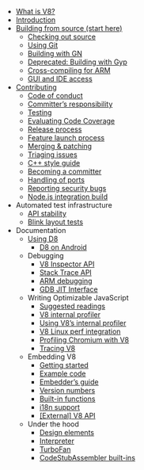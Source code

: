 * [What is V8?](Home)
* [Introduction](Introduction)
* [Building from source (start here)](Building-from-Source)
   * [Checking out source](Checking-out-source)
   * [Using Git](Using-Git)
   * [Building with GN](Building-with-GN)
   * [Deprecated: Building with Gyp](Building-with-Gyp)
   * [Cross-compiling for ARM](Cross-compiling-for-ARM)
   * [GUI and IDE access](GUI-and-IDE-access)
* [Contributing](Contributing)
   * [Code of conduct](Code-of-conduct)
   * [Committer’s responsibility](Committer's-responsibility)
   * [Testing](Testing)
   * [Evaluating Code Coverage](Evaluating-Code-Coverage)
   * [Release process](Release-Process)
   * [Feature launch process](Feature-Launch-Process)
   * [Merging & patching](Merging-&-Patching)
   * [Triaging issues](Triaging-issues)
   * [C++ style guide](Cpp-style-guide)
   * [Becoming a committer](Becoming-a-committer)
   * [Handling of ports](Handling-of-Ports)
   * [Reporting security bugs](Reporting-security-bugs)
   * [Node.js integration build](What-should-I-do-if-my-CL-broke-the-Node.js-integration-build%3F)
* Automated test infrastructure
   * [API stability](API-stability)
   * [Blink layout tests](Blink-layout-tests)
* Documentation
   * [Using D8](Using-D8)
      * [D8 on Android](D8-on-Android)
   * Debugging
      * [V8 Inspector API](Debugging-over-the-V8-Inspector-API)
      * [Stack Trace API](Stack-Trace-API)
      * [ARM debugging](ARM-Debugging)
      * [GDB JIT Interface](GDB-JIT-Interface)
   * Writing Optimizable JavaScript
      * [Suggested readings](Suggested-Readings)
      * [V8 internal profiler](V8-Profiler)
      * [Using V8’s internal profiler](Using-V8’s-internal-profiler)
      * [V8 Linux perf integration](V8-Linux-perf-Integration)
      * [Profiling Chromium with V8](Profiling-Chromium-with-v8)
      * [Tracing V8](Tracing-V8)
   * Embedding V8
      * [Getting started](Getting-Started-with-Embedding)
      * [Example code](Example-code)
      * [Embedder’s guide](Embedder's-Guide)
      * [Version numbers](Version-numbers)
      * [Built-in functions](Built-in-functions)
      * [i18n support](i18n-support)
      * [[External] V8 API](http://v8.paulfryzel.com/docs/master/index.html)
   * Under the hood
      * [Design elements](Design-Elements)
      * [Interpreter](Interpreter)
      * [TurboFan](TurboFan)
      * [CodeStubAssembler built-ins](CodeStubAssembler-Builtins)

